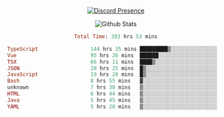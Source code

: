 <!DOCTYPE html>
<body>
<div align="center">

  [![Discord Presence](https://lanyard.cnrad.dev/api/576097150359044106)](https://discord.com/users/576097150359044106)
  
  ![Github Stats](https://github-readme-stats.vercel.app/api?username=verycrunchy&show_icons=true&theme=radical)

<!--START_SECTION:waka-->

```ruby
Total Time: 393 hrs 53 mins

TypeScript                 144 hrs 35 mins █████████▒░░░░░░░░░░░░░░░   36.72 %
Vue                        95 hrs 26 mins  ██████░░░░░░░░░░░░░░░░░░░   24.24 %
TSX                        66 hrs 11 mins  ████▒░░░░░░░░░░░░░░░░░░░░   16.81 %
JSON                       20 hrs 25 mins  █▒░░░░░░░░░░░░░░░░░░░░░░░   05.18 %
JavaScript                 19 hrs 28 mins  █▒░░░░░░░░░░░░░░░░░░░░░░░   04.94 %
Bash                       8 hrs 55 mins   ▓░░░░░░░░░░░░░░░░░░░░░░░░   02.26 %
unknown                    7 hrs 30 mins   ▒░░░░░░░░░░░░░░░░░░░░░░░░   01.91 %
HTML                       6 hrs 44 mins   ▒░░░░░░░░░░░░░░░░░░░░░░░░   01.71 %
Java                       5 hrs 45 mins   ▒░░░░░░░░░░░░░░░░░░░░░░░░   01.46 %
YAML                       5 hrs 20 mins   ▒░░░░░░░░░░░░░░░░░░░░░░░░   01.35 %
```

<!--END_SECTION:waka-->
</div>
</body>
</html>

